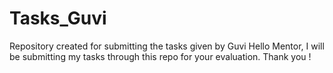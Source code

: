 # Tasks_Guvi
Repository created for submitting the tasks given by Guvi
Hello Mentor, 
I will be submitting my tasks through this repo for your evaluation. Thank you !
